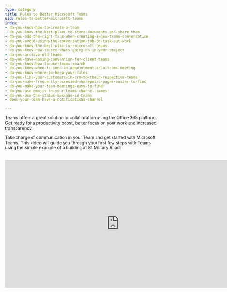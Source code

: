 ```yaml
---
type: category
title: Rules to Better Microsoft Teams
uid: rules-to-better-microsoft-teams
index:
- do-you-know-how-to-create-a-team
- do-you-know-the-best-place-to-store-documents-and-share-them
- do-you-add-the-right-tabs-when-creating-a-new-teams-conversation
- do-you-avoid-using-the-conversation-tab-to-task-out-work
- do-you-know-the-best-wiki-for-microsoft-teams
- do-you-know-how-to-see-whats-going-on-in-your-project
- do-you-archive-old-teams
- do-you-have-naming-convention-for-client-teams
- do-you-know-how-to-use-teams-search
- do-you-know-when-to-send-an-appointment-or-a-teams-meeting
- do-you-know-where-to-keep-your-files
- do-you-link-your-customers-in-crm-to-their-respective-teams
- do-you-make-frequently-accessed-sharepoint-pages-easier-to-find
- do-you-make-your-team-meetings-easy-to-find
- do-you-use-emojis-in-your-teams-channel-names-
- do-you-use-the-status-message-in-teams
- does-your-team-have-a-notifications-channel

---
```

<p>​​Teams offers a great solution to collaboration using the Office 365 platform. Get ready for a productivity boost, better focus on your work and increased transparency.</p><p>Take charge of communication in your Team and get started with Microsoft Teams. This video will guide you through your first few steps with Teams using the simple example of a building at 81 Military Road​&#58;<br><br></p><div class="ms-rtestate-read ms-rte-embedcode ms-rte-embedil ms-rtestate-notify"><iframe width="750" height="422" src="https&#58;//www.youtube.com/embed/blSJnmJcwnI" frameborder="0"></iframe>&#160;</div><p><br></p>


